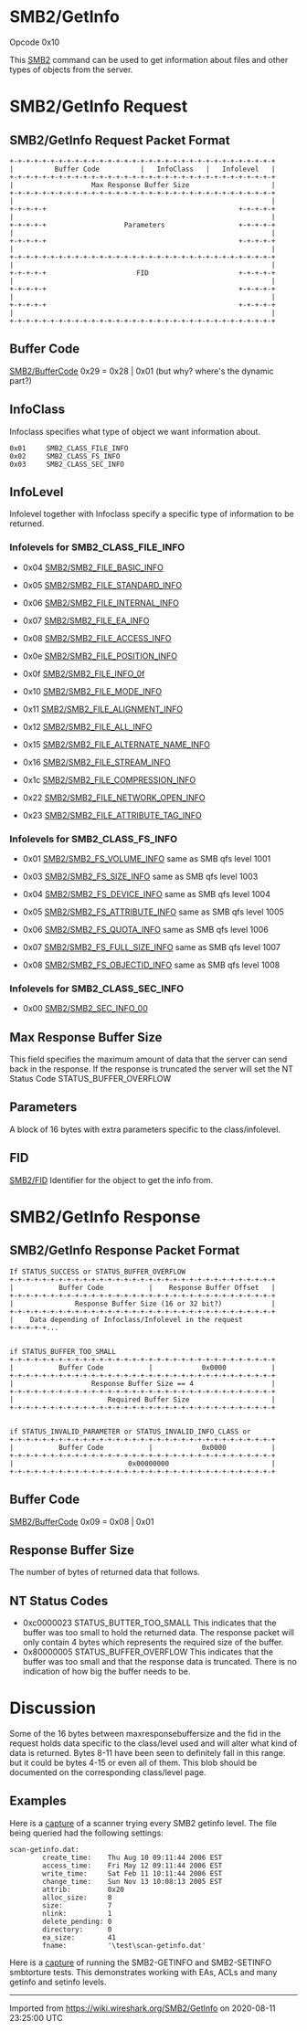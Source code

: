 # SMB2/GetInfo

Opcode 0x10

This [SMB2](/SMB2) command can be used to get information about files and other types of objects from the server.

# SMB2/GetInfo Request

## SMB2/GetInfo Request Packet Format

    +-+-+-+-+-+-+-+-+-+-+-+-+-+-+-+-+-+-+-+-+-+-+-+-+-+-+-+-+-+-+-+-+
    |          Buffer Code          |   InfoClass   |   Infolevel   |
    +-+-+-+-+-+-+-+-+-+-+-+-+-+-+-+-+-+-+-+-+-+-+-+-+-+-+-+-+-+-+-+-+
    |                   Max Response Buffer Size                    |
    +-+-+-+-+-+-+-+-+-+-+-+-+-+-+-+-+-+-+-+-+-+-+-+-+-+-+-+-+-+-+-+-+
    |                                                               |
    +-+-+-+-+                                               +-+-+-+-+
    |                                                               |
    +-+-+-+-+                   Parameters                  +-+-+-+-+
    |                                                               |
    +-+-+-+-+                                               +-+-+-+-+
    |                                                               |
    +-+-+-+-+-+-+-+-+-+-+-+-+-+-+-+-+-+-+-+-+-+-+-+-+-+-+-+-+-+-+-+-+
    |                                                               |
    +-+-+-+-+                      FID                      +-+-+-+-+
    |                                                               |
    +-+-+-+-+                                               +-+-+-+-+
    |                                                               |
    +-+-+-+-+                                               +-+-+-+-+
    |                                                               |
    +-+-+-+-+-+-+-+-+-+-+-+-+-+-+-+-+-+-+-+-+-+-+-+-+-+-+-+-+-+-+-+-+

## Buffer Code

[SMB2/BufferCode](/SMB2/BufferCode) 0x29 = 0x28 | 0x01 (but why? where's the dynamic part?)

## InfoClass

Infoclass specifies what type of object we want information about.

    0x01     SMB2_CLASS_FILE_INFO
    0x02     SMB2_CLASS_FS_INFO
    0x03     SMB2_CLASS_SEC_INFO

## InfoLevel

Infolevel together with Infoclass specify a specific type of information to be returned.

### Infolevels for SMB2\_CLASS\_FILE\_INFO

  - 0x04 [SMB2/SMB2\_FILE\_BASIC\_INFO](/SMB2/SMB2_FILE_BASIC_INFO)

  - 0x05 [SMB2/SMB2\_FILE\_STANDARD\_INFO](/SMB2/SMB2_FILE_STANDARD_INFO)

  - 0x06 [SMB2/SMB2\_FILE\_INTERNAL\_INFO](/SMB2/SMB2_FILE_INTERNAL_INFO)

  - 0x07 [SMB2/SMB2\_FILE\_EA\_INFO](/SMB2/SMB2_FILE_EA_INFO)

  - 0x08 [SMB2/SMB2\_FILE\_ACCESS\_INFO](/SMB2/SMB2_FILE_ACCESS_INFO)

  - 0x0e [SMB2/SMB2\_FILE\_POSITION\_INFO](/SMB2/SMB2_FILE_POSITION_INFO)

  - 0x0f [SMB2/SMB2\_FILE\_INFO\_0f](/SMB2/SMB2_FILE_INFO_0f)

  - 0x10 [SMB2/SMB2\_FILE\_MODE\_INFO](/SMB2/SMB2_FILE_MODE_INFO)

  - 0x11 [SMB2/SMB2\_FILE\_ALIGNMENT\_INFO](/SMB2/SMB2_FILE_ALIGNMENT_INFO)

  - 0x12 [SMB2/SMB2\_FILE\_ALL\_INFO](/SMB2/SMB2_FILE_ALL_INFO)

  - 0x15 [SMB2/SMB2\_FILE\_ALTERNATE\_NAME\_INFO](/SMB2/SMB2_FILE_ALTERNATE_NAME_INFO)

  - 0x16 [SMB2/SMB2\_FILE\_STREAM\_INFO](/SMB2/SMB2_FILE_STREAM_INFO)

  - 0x1c [SMB2/SMB2\_FILE\_COMPRESSION\_INFO](/SMB2/SMB2_FILE_COMPRESSION_INFO)

  - 0x22 [SMB2/SMB2\_FILE\_NETWORK\_OPEN\_INFO](/SMB2/SMB2_FILE_NETWORK_OPEN_INFO)

  - 0x23 [SMB2/SMB2\_FILE\_ATTRIBUTE\_TAG\_INFO](/SMB2/SMB2_FILE_ATTRIBUTE_TAG_INFO)

### Infolevels for SMB2\_CLASS\_FS\_INFO

  - 0x01 [SMB2/SMB2\_FS\_VOLUME\_INFO](/SMB2/SMB2_FS_VOLUME_INFO) same as SMB qfs level 1001

  - 0x03 [SMB2/SMB2\_FS\_SIZE\_INFO](/SMB2/SMB2_FS_SIZE_INFO) same as SMB qfs level 1003

  - 0x04 [SMB2/SMB2\_FS\_DEVICE\_INFO](/SMB2/SMB2_FS_DEVICE_INFO) same as SMB qfs level 1004

  - 0x05 [SMB2/SMB2\_FS\_ATTRIBUTE\_INFO](/SMB2/SMB2_FS_ATTRIBUTE_INFO) same as SMB qfs level 1005

  - 0x06 [SMB2/SMB2\_FS\_QUOTA\_INFO](/SMB2/SMB2_FS_QUOTA_INFO) same as SMB qfs level 1006

  - 0x07 [SMB2/SMB2\_FS\_FULL\_SIZE\_INFO](/SMB2/SMB2_FS_FULL_SIZE_INFO) same as SMB qfs level 1007

  - 0x08 [SMB2/SMB2\_FS\_OBJECTID\_INFO](/SMB2/SMB2_FS_OBJECTID_INFO) same as SMB qfs level 1008

### Infolevels for SMB2\_CLASS\_SEC\_INFO

  - 0x00 [SMB2/SMB2\_SEC\_INFO\_00](/SMB2/SMB2_SEC_INFO_00)

## Max Response Buffer Size

This field specifies the maximum amount of data that the server can send back in the response. If the response is truncated the server will set the NT Status Code STATUS\_BUFFER\_OVERFLOW

## Parameters

A block of 16 bytes with extra parameters specific to the class/infolevel.

## FID

[SMB2/FID](/SMB2/FID) Identifier for the object to get the info from.

# SMB2/GetInfo Response

## SMB2/GetInfo Response Packet Format

    If STATUS_SUCCESS or STATUS_BUFFER_OVERFLOW
    +-+-+-+-+-+-+-+-+-+-+-+-+-+-+-+-+-+-+-+-+-+-+-+-+-+-+-+-+-+-+-+-+
    |           Buffer Code           |    Response Buffer Offset   |
    +-+-+-+-+-+-+-+-+-+-+-+-+-+-+-+-+-+-+-+-+-+-+-+-+-+-+-+-+-+-+-+-+
    |               Response Buffer Size (16 or 32 bit?)            |
    +-+-+-+-+-+-+-+-+-+-+-+-+-+-+-+-+-+-+-+-+-+-+-+-+-+-+-+-+-+-+-+-+
    |    Data depending of Infoclass/Infolevel in the request
    +-+-+-+-+...
    
    
    if STATUS_BUFFER_TOO_SMALL
    +-+-+-+-+-+-+-+-+-+-+-+-+-+-+-+-+-+-+-+-+-+-+-+-+-+-+-+-+-+-+-+-+
    |           Buffer Code           |            0x0000           |
    +-+-+-+-+-+-+-+-+-+-+-+-+-+-+-+-+-+-+-+-+-+-+-+-+-+-+-+-+-+-+-+-+
    |                   Response Buffer Size == 4                   |
    +-+-+-+-+-+-+-+-+-+-+-+-+-+-+-+-+-+-+-+-+-+-+-+-+-+-+-+-+-+-+-+-+
    |                       Required Buffer Size                    |
    +-+-+-+-+-+-+-+-+-+-+-+-+-+-+-+-+-+-+-+-+-+-+-+-+-+-+-+-+-+-+-+-+
    
    
    if STATUS_INVALID_PARAMETER or STATUS_INVALID_INFO_CLASS or 
    +-+-+-+-+-+-+-+-+-+-+-+-+-+-+-+-+-+-+-+-+-+-+-+-+-+-+-+-+-+-+-+-+
    |           Buffer Code           |            0x0000           |
    +-+-+-+-+-+-+-+-+-+-+-+-+-+-+-+-+-+-+-+-+-+-+-+-+-+-+-+-+-+-+-+-+
    |                            0x00000000                         |
    +-+-+-+-+-+-+-+-+-+-+-+-+-+-+-+-+-+-+-+-+-+-+-+-+-+-+-+-+-+-+-+-+

## Buffer Code

[SMB2/BufferCode](/SMB2/BufferCode) 0x09 = 0x08 | 0x01

## Response Buffer Size

The number of bytes of returned data that follows.

## NT Status Codes

  - 0xc0000023 STATUS\_BUTTER\_TOO\_SMALL This indicates that the buffer was too small to hold the returned data. The response packet will only contain 4 bytes which represents the required size of the buffer.
  - 0x80000005 STATUS\_BUFFER\_OVERFLOW This indicates that the buffer was too small and that the response data is truncated. There is no indication of how big the buffer needs to be.

# Discussion

Some of the 16 bytes between maxresponsebuffersize and the fid in the request holds data specific to the class/level used and will alter what kind of data is returned. Bytes 8-11 have been seen to definitely fall in this range. but it could be bytes 4-15 or even all of them. This blob should be documented on the corresponding class/level page.

## Examples

Here is a [capture](uploads/__moin_import__/attachments/SMB2/GetInfo/smb2-getinfo.cap "capture") of a scanner trying every SMB2 getinfo level. The file being queried had the following settings:

    scan-getinfo.dat:
            create_time:    Thu Aug 10 09:11:44 2006 EST
            access_time:    Fri May 12 09:11:44 2006 EST
            write_time:     Sat Feb 11 10:11:44 2006 EST
            change_time:    Sun Nov 13 10:08:13 2005 EST
            attrib:         0x20
            alloc_size:     8
            size:           7
            nlink:          1
            delete_pending: 0
            directory:      0
            ea_size:        41
            fname:          '\test\scan-getinfo.dat'

Here is a [capture](uploads/__moin_import__/attachments/SMB2/GetInfo/getinfo.cap "capture") of running the SMB2-GETINFO and SMB2-SETINFO smbtorture tests. This demonstrates working with EAs, ACLs and many getinfo and setinfo levels.

---

Imported from https://wiki.wireshark.org/SMB2/GetInfo on 2020-08-11 23:25:00 UTC
